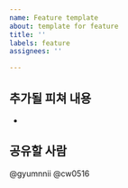 ```yaml
---
name: Feature template
about: template for feature
title: ''
labels: feature
assignees: ''

---
```


## 추가될 피쳐 내용
- 

## 공유할 사람
@gyumnnii
@cw0516
